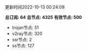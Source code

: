 更新时间2022-10-13 00:24:09

**总订阅: 64**
**总节点: 4325**
**有效节点: 500**
- trojan节点: 51
- v2ray节点: 320
- ssr节点: 2
- ss节点: 127
